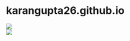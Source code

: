 # karangupta26.github.io

<img src="https://github-readme-stats.vercel.app/api/top-langs/?username=vivolscute&hide_title=true&layout=compact&show_icons=true&title_color=ffffff&icon_color=34abeb&text_color=daf7dc&bg_color=002b36" /><br>
<img src="https://github-readme-stats.vercel.app/api?username=vivolscute&&show_icons=true&title_color=ffffff&icon_color=bb2acf&text_color=daf7dc&bg_color=151515">
